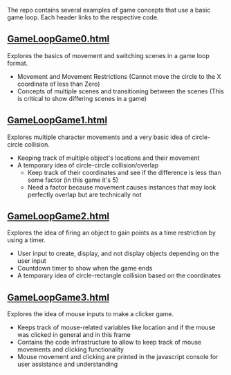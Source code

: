 The repo contains several examples of game concepts that use a basic game loop. Each header links to the respective code.

## [GameLoopGame0.html](https://github.com/CS2510/Game-Loop-Minimum-Example/blob/main/GameLoopGame0.html)  
Explores the basics of movement and switching scenes in a game loop format.  
- Movement and Movement Restrictions (Cannot move the circle to the X coordinate of less than Zero)
- Concepts of multiple scenes and transitioning between the scenes (This is critical to show differing scenes in a game)

## [GameLoopGame1.html](https://github.com/CS2510/Game-Loop-Minimum-Example/blob/main/GameLoopGame1.html)  
Explores multiple character movements and a very basic idea of circle-circle collision.  
- Keeping track of multiple object's locations and their movement
- A temporary idea of circle-circle collision/overlap
  - Keep track of their coordinates and see if the difference is less than some factor (in this game it's 5)
  - Need a factor because movement causes instances that may look perfectly overlap but are technically not

## [GameLoopGame2.html](https://github.com/CS2510/Game-Loop-Minimum-Example/blob/main/GameLoopGame2.html)  
Explores the idea of firing an object to gain points as a time restriction by using a timer.  
- User input to create, display, and not display objects depending on the user input
- Countdown timer to show when the game ends
- A temporary idea of circle-rectangle collision based on the coordinates

## [GameLoopGame3.html](https://github.com/CS2510/Game-Loop-Minimum-Example/blob/main/GameLoopGame3.html)  
Explores the idea of mouse inputs to make a clicker game.  
- Keeps track of mouse-related variables like location and if the mouse was clicked in general and in this frame
- Contains the code infrastructure to allow to keep track of mouse movements and clicking functionality
- Mouse movement and clicking are printed in the javascript console for user assistance and understanding
